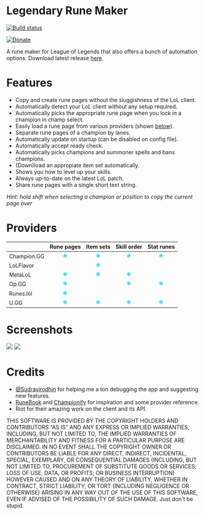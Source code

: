 # Legendary Rune Maker
[![Build status](https://ci.appveyor.com/api/projects/status/u5y57w0cfpluaql0?svg=true)](https://ci.appveyor.com/project/pipe01/legendary-rune-maker)

[![Donate](https://www.paypalobjects.com/en_US/i/btn/btn_donate_LG.gif)](https://www.paypal.me/pipe01)

A rune maker for League of Legends that also offers a bunch of automation options. Download latest release [here](https://github.com/pipe01/legendary-rune-maker/releases/latest).

# Features
* Copy and create rune pages without the sluggishness of the LoL client.
* Automatically detect your LoL client without any setup required.
* Automatically picks the appropriate rune page when you lock in a champion in champ select.
* Easily load a rune page from various providers (shown [below](#providers)).
* Separate rune pages of a champion by lanes.
* Automatically update on startup (can be disabled on config file).
* Automatically accept ready check.
* Automatically picks champions and summoner spells and bans champions.
* (Down)load an appropiate item set automatically.
* Shows you how to level up your skills.
* Always up-to-date on the latest LoL patch.
* Share rune pages with a single short text string.

*Hint: hold shift when selecting a champion or position to copy the current page over*

# Providers

|             |       Rune pages      |       Item sets       |      Skill order      |       Stat runes      |
|-------------|:---------------------:|:---------------------:|:---------------------:|:---------------------:|
| Champion.GG | ![](./table_mark.png) | ![](./table_mark.png) | ![](./table_mark.png) | ![](./table_mark.png) |
| LoLFlavor   |                       | ![](./table_mark.png) |                       |                       |
| MetaLoL     | ![](./table_mark.png) | ![](./table_mark.png) | ![](./table_mark.png) |                       |
| Op.GG       | ![](./table_mark.png) |                       | ![](./table_mark.png) | ![](./table_mark.png) |
| Runes.lol   | ![](./table_mark.png) |                       |                       |                       |
| U.GG        | ![](./table_mark.png) | ![](./table_mark.png) | ![](./table_mark.png) | ![](./table_mark.png) |

# Screenshots

![](https://i.imgur.com/TuUbid4.png)
![](https://i.imgur.com/Ltv3490.png)

# Credits
* [@Sudravirodhin](https://github.com/sudravirodhin) for helping me a ton debugging the app and suggesting new features.
* [RuneBook](https://github.com/OrangeNote/RuneBook) and [Championify](https://github.com/dustinblackman/Championify) for inspiration and some provider reference.
* Riot for their amazing work on the client and its API.

THIS SOFTWARE IS PROVIDED BY THE COPYRIGHT HOLDERS AND CONTRIBUTORS “AS IS” AND ANY EXPRESS OR IMPLIED WARRANTIES, INCLUDING, BUT NOT LIMITED TO, THE IMPLIED WARRANTIES OF MERCHANTABILITY AND FITNESS FOR A PARTICULAR PURPOSE ARE DISCLAIMED. IN NO EVENT SHALL THE COPYRIGHT OWNER OR CONTRIBUTORS BE LIABLE FOR ANY DIRECT, INDIRECT, INCIDENTAL, SPECIAL, EXEMPLARY, OR CONSEQUENTIAL DAMAGES (INCLUDING, BUT NOT LIMITED TO, PROCUREMENT OF SUBSTITUTE GOODS OR SERVICES; LOSS OF USE, DATA, OR PROFITS; OR BUSINESS INTERRUPTION) HOWEVER CAUSED AND ON ANY THEORY OF LIABILITY, WHETHER IN CONTRACT, STRICT LIABILITY, OR TORT (INCLUDING NEGLIGENCE OR OTHERWISE) ARISING IN ANY WAY OUT OF THE USE OF THIS SOFTWARE, EVEN IF ADVISED OF THE POSSIBILITY OF SUCH DAMAGE. Just don't be stupid.
